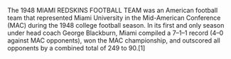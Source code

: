 The 1948 MIAMI REDSKINS FOOTBALL TEAM was an American football team that represented Miami University in the Mid-American Conference (MAC) during the 1948 college football season. In its first and only season under head coach George Blackburn, Miami compiled a 7–1–1 record (4–0 against MAC opponents), won the MAC championship, and outscored all opponents by a combined total of 249 to 90.[1]
